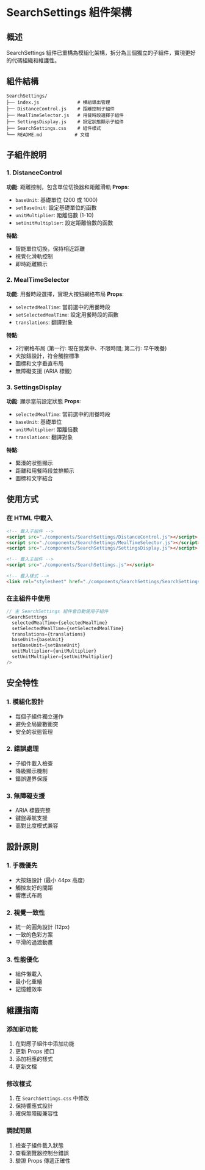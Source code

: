 # SearchSettings 組件架構

## 概述

SearchSettings 組件已重構為模組化架構，拆分為三個獨立的子組件，實現更好的代碼組織和維護性。

## 組件結構

```
SearchSettings/
├── index.js              # 模組導出管理
├── DistanceControl.js    # 距離控制子組件
├── MealTimeSelector.js   # 用餐時段選擇子組件
├── SettingsDisplay.js    # 設定狀態顯示子組件
├── SearchSettings.css    # 組件樣式
└── README.md            # 文檔
```

## 子組件說明

### 1. DistanceControl
**功能**: 距離控制，包含單位切換器和距離滑軌
**Props**:
- `baseUnit`: 基礎單位 (200 或 1000)
- `setBaseUnit`: 設定基礎單位的函數
- `unitMultiplier`: 距離倍數 (1-10)
- `setUnitMultiplier`: 設定距離倍數的函數

**特點**:
- 智能單位切換，保持相近距離
- 視覺化滑軌控制
- 即時距離顯示

### 2. MealTimeSelector
**功能**: 用餐時段選擇，實現大按鈕網格布局
**Props**:
- `selectedMealTime`: 當前選中的用餐時段
- `setSelectedMealTime`: 設定用餐時段的函數
- `translations`: 翻譯對象

**特點**:
- 2行網格布局 (第一行: 現在營業中、不限時間; 第二行: 早午晚餐)
- 大按鈕設計，符合觸控標準
- 圖標和文字垂直布局
- 無障礙支援 (ARIA 標籤)

### 3. SettingsDisplay
**功能**: 顯示當前設定狀態
**Props**:
- `selectedMealTime`: 當前選中的用餐時段
- `baseUnit`: 基礎單位
- `unitMultiplier`: 距離倍數
- `translations`: 翻譯對象

**特點**:
- 緊湊的狀態顯示
- 距離和用餐時段並排顯示
- 圖標和文字結合

## 使用方式

### 在 HTML 中載入
```html
<!-- 載入子組件 -->
<script src="./components/SearchSettings/DistanceControl.js"></script>
<script src="./components/SearchSettings/MealTimeSelector.js"></script>
<script src="./components/SearchSettings/SettingsDisplay.js"></script>

<!-- 載入主組件 -->
<script src="./components/SearchSettings.js"></script>

<!-- 載入樣式 -->
<link rel="stylesheet" href="./components/SearchSettings/SearchSettings.css">
```

### 在主組件中使用
```javascript
// 主 SearchSettings 組件會自動使用子組件
<SearchSettings
  selectedMealTime={selectedMealTime}
  setSelectedMealTime={setSelectedMealTime}
  translations={translations}
  baseUnit={baseUnit}
  setBaseUnit={setBaseUnit}
  unitMultiplier={unitMultiplier}
  setUnitMultiplier={setUnitMultiplier}
/>
```

## 安全特性

### 1. 模組化設計
- 每個子組件獨立運作
- 避免全局變數衝突
- 安全的狀態管理

### 2. 錯誤處理
- 子組件載入檢查
- 降級顯示機制
- 錯誤邊界保護

### 3. 無障礙支援
- ARIA 標籤完整
- 鍵盤導航支援
- 高對比度模式兼容

## 設計原則

### 1. 手機優先
- 大按鈕設計 (最小 44px 高度)
- 觸控友好的間距
- 響應式布局

### 2. 視覺一致性
- 統一的圓角設計 (12px)
- 一致的色彩方案
- 平滑的過渡動畫

### 3. 性能優化
- 組件懶載入
- 最小化重繪
- 記憶體效率

## 維護指南

### 添加新功能
1. 在對應子組件中添加功能
2. 更新 Props 接口
3. 添加相應的樣式
4. 更新文檔

### 修改樣式
1. 在 `SearchSettings.css` 中修改
2. 保持響應式設計
3. 確保無障礙兼容性

### 調試問題
1. 檢查子組件載入狀態
2. 查看瀏覽器控制台錯誤
3. 驗證 Props 傳遞正確性